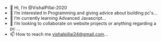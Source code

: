 - 👋 Hi, I’m @VishalPillai-2020
- 👀 I’m interested in Programming and giving advice about building pc's...
- 🌱 I’m currently learning Advanced Javascript...
- 💞️ I’m looking to collaborate on website projects or anything regarding a pc ...
- 📫 How to reach me vishalpillai24@gmail.com...

<!---
VishalPillai-2020/VishalPillai-2020 is a ✨ special ✨ repository because its `README.md` (this file) appears on your GitHub profile.
You can click the Preview link to take a look at your changes.
--->

